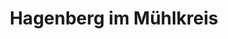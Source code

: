 ---
title: Hagenberg im Mühlkreis
url: /hagenberg-im-muehlkreis/
latitude: 48.366
longitude: 14.521
---